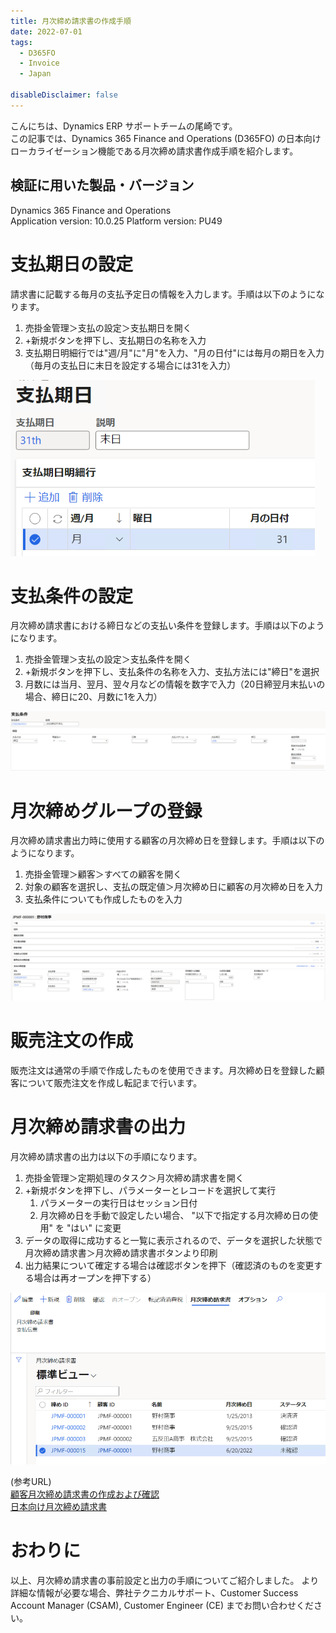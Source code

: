 ```yaml
---
title: 月次締め請求書の作成手順
date: 2022-07-01
tags:
  - D365FO
  - Invoice
  - Japan

disableDisclaimer: false
---
```


こんにちは、Dynamics ERP サポートチームの尾崎です。  
この記事では、Dynamics 365 Finance and Operations (D365FO) の日本向けローカライゼーション機能である月次締め請求書作成手順を紹介します。  
<!-- more -->
## 検証に用いた製品・バージョン
Dynamics 365 Finance and Operations      
Application version: 10.0.25
Platform version: PU49

# 支払期日の設定

請求書に記載する毎月の支払予定日の情報を入力します。手順は以下のようになります。
1. 売掛金管理＞支払の設定＞支払期日を開く
2. +新規ボタンを押下し、支払期日の名称を入力
3. 支払期日明細行では"週/月"に"月"を入力、"月の日付"には毎月の期日を入力（毎月の支払日に末日を設定する場合には31を入力）

![](./create-consolidated-invoice/CreateConsolidatedInvoice1.png)


# 支払条件の設定

月次締め請求書における締日などの支払い条件を登録します。手順は以下のようになります。
1. 売掛金管理＞支払の設定＞支払条件を開く
2. +新規ボタンを押下し、支払条件の名称を入力、支払方法には"締日"を選択
3. 月数には当月、翌月、翌々月などの情報を数字で入力（20日締翌月末払いの場合、締日に20、月数に1を入力）

![](./create-consolidated-invoice/CreateConsolidatedInvoice2.png)


# 月次締めグループの登録

月次締め請求書出力時に使用する顧客の月次締め日を登録します。手順は以下のようになります。
1. 売掛金管理＞顧客＞すべての顧客を開く
2. 対象の顧客を選択し、支払の既定値＞月次締め日に顧客の月次締め日を入力
3. 支払条件についても作成したものを入力

![](./create-consolidated-invoice/CreateConsolidatedInvoice3.png)


# 販売注文の作成

販売注文は通常の手順で作成したものを使用できます。月次締め日を登録した顧客について販売注文を作成し転記まで行います。


# 月次締め請求書の出力
        
月次締め請求書の出力は以下の手順になります。
1. 売掛金管理＞定期処理のタスク＞月次締め請求書を開く
2. +新規ボタンを押下し、パラメーターとレコードを選択して実行
   1. パラメーターの実行日はセッション日付
   2. 月次締め日を手動で設定したい場合、 "以下で指定する月次締め日の使用" を "はい" に変更
3. データの取得に成功すると一覧に表示されるので、データを選択した状態で月次締め請求書＞月次締め請求書ボタンより印刷
4. 出力結果について確定する場合は確認ボタンを押下（確認済のものを変更する場合は再オープンを押下する）

![](./create-consolidated-invoice/CreateConsolidatedInvoice4.png)


(参考URL)  
[顧客月次締め請求書の作成および確認](https://docs.microsoft.com/ja-jp/dynamics365/finance/localizations/tasks/create-confirm-customer-consolidated-invoice)  
[日本向け月次締め請求書](https://docs.microsoft.com/ja-jp/dynamics365/finance/localizations/apac-jpn-consolidate-invoices)  


# おわりに  
以上、月次締め請求書の事前設定と出力の手順についてご紹介しました。
より詳細な情報が必要な場合、弊社テクニカルサポート、Customer Success Account Manager (CSAM), Customer Engineer (CE) までお問い合わせください。
